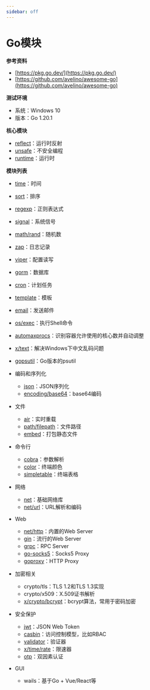 ```yaml
---
sidebar: off
---
```


# Go模块

**参考资料**

* [https://pkg.go.dev/](https://pkg.go.dev/)
* [https://github.com/avelino/awesome-go](https://github.com/avelino/awesome-go)

**测试环境**

* 系统：Windows 10
* 版本：Go 1.20.1

**核心模块**

* [reflect](https://jinhui.dev/go/modules/reflect.html)：运行时反射
* [unsafe](https://jinhui.dev/go/modules/unsafe.html)：不安全编程
* [runtime](https://jinhui.dev/go/modules/runtime.html)：运行时

**模块列表**

* [time](https://jinhui.dev/go/modules/time.html)：时间
* [sort](https://jinhui.dev/go/modules/sort.html)：排序
* [regexp](https://jinhui.dev/go/modules/regexp.html)：正则表达式
* [signal](https://jinhui.dev/go/modules/signal.html)：系统信号
* [math/rand](https://jinhui.dev/go/modules/math-rand.html)：随机数
* [zap](https://jinhui.dev/go/modules/zap.html)：日志记录
* [viper](https://jinhui.dev/go/modules/viper.html)：配置读写
* [gorm](https://jinhui.dev/go/modules/gorm.html)：数据库
* [cron](https://jinhui.dev/go/modules/cron.html)：计划任务
* [template](https://jinhui.dev/go/modules/template.html)：模板
* [email](https://jinhui.dev/go/modules/email.html)：发送邮件
* [os/exec](https://jinhui.dev/go/modules/os-exec.html)：执行Shell命令
* [automaxprocs](https://jinhui.dev/go/modules/automaxprocs.html)：识别容器允许使用的核心数并自动调整
* [x/text](https://jinhui.dev/go/modules/x-text.html)：解决Windows下中文乱码问题
* [gopsutil](https://jinhui.dev/go/modules/gopsutil.html)：Go版本的psutil
* 编码和序列化
  * [json](https://jinhui.dev/go/modules/json.html)：JSON序列化
  * [encoding/base64](https://jinhui.dev/go/modules/encoding-base64.html)：base64编码
* 文件

  * [air](https://jinhui.dev/go/modules/air.html)：实时重载
  * [path/filepath](https://jinhui.dev/go/modules/path-filepath.html)：文件路径
  * [embed](https://jinhui.dev/go/modules/embed.html)：打包静态文件
* 命令行
  * [cobra](https://jinhui.dev/go/modules/cobra.html)：参数解析
  * [color](https://jinhui.dev/go/modules/color.html)：终端颜色
  * [simpletable](https://jinhui.dev/go/modules/simpletable.html)：终端表格
* 网络
  * [net](https://jinhui.dev/go/modules/net.html)：基础网络库
  * [net/url](https://jinhui.dev/go/modules/net-url.html)：URL解析和编码
* Web
  * [net/http](https://jinhui.dev/go/modules/net-http.html)：内置的Web Server
  * [gin](https://jinhui.dev/go/modules/gin.html)：流行的Web Server
  * [grpc](https://jinhui.dev/go/modules/grpc.html)：RPC Server
  * [go-socks5](https://jinhui.dev/go/modules/go-socks5.html)：Socks5 Proxy
  * [goproxy](https://jinhui.dev/go/modules/goproxy.html)：HTTP Proxy
* 加密相关
  * crypto/tls：TLS 1.2和TLS 1.3实现
  * crypto/x509：X.509证书解析
  * [x/crypto/bcrypt](https://jinhui.dev/go/modules/bcrypt.html)：bcrypt算法，常用于密码加密
* 安全保护

  * [jwt](https://jinhui.dev/go/modules/jwt.html)：JSON Web Token
  * [casbin](https://jinhui.dev/go/modules/casbin.html)：访问控制模型，比如RBAC
  * [validator](https://jinhui.dev/go/modules/validator.html)：验证器
  * [x/time/rate](https://jinhui.dev/go/modules/x-time-rate.html)：限速器
  * [otp](https://jinhui.dev/go/modules/otp.html)：双因素认证
* GUI
  * wails：基于Go + Vue/React等
